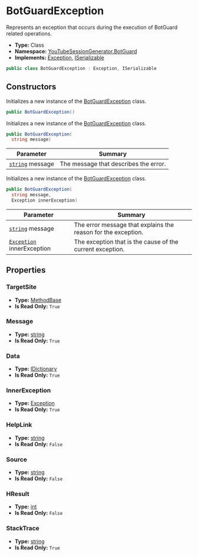 ﻿# BotGuardException
Represents an exception that occurs during the execution of BotGuard related operations.
- **Type:** Class
- **Namespace:** [YouTubeSessionGenerator.BotGuard](/YouTubeSessionGenerator/reference/YouTubeSessionGenerator/BotGuard/)
- **Implements:**  [Exception](https://learn.microsoft.com/dotnet/api/system.exception), [ISerializable](https://learn.microsoft.com/dotnet/api/system.runtime.serialization.iserializable)
```cs
public class BotGuardException : Exception, ISerializable
```


## Constructors
Initializes a new instance of the [BotGuardException](/YouTubeSessionGenerator/reference/YouTubeSessionGenerator/BotGuard/BotGuardException.html) class.
```cs
public BotGuardException()
```
Initializes a new instance of the [BotGuardException](/YouTubeSessionGenerator/reference/YouTubeSessionGenerator/BotGuard/BotGuardException.html) class.
```cs
public BotGuardException(
  string message)
```
| Parameter | Summary |
| --------- | ------- |
| [`string`](https://learn.microsoft.com/dotnet/api/system.string) message | The message that describes the error. |

Initializes a new instance of the [BotGuardException](/YouTubeSessionGenerator/reference/YouTubeSessionGenerator/BotGuard/BotGuardException.html) class.
```cs
public BotGuardException(
  string message, 
  Exception innerException)
```
| Parameter | Summary |
| --------- | ------- |
| [`string`](https://learn.microsoft.com/dotnet/api/system.string) message | The error message that explains the reason for the exception. |
| [`Exception`](https://learn.microsoft.com/dotnet/api/system.exception) innerException | The exception that is the cause of the current exception. |





## Properties

### TargetSite
- **Type:** [MethodBase](https://learn.microsoft.com/dotnet/api/system.reflection.methodbase)
- **Is Read Only:** `True`

### Message
- **Type:** [string](https://learn.microsoft.com/dotnet/api/system.string)
- **Is Read Only:** `True`

### Data
- **Type:** [IDictionary](https://learn.microsoft.com/dotnet/api/system.collections.idictionary)
- **Is Read Only:** `True`

### InnerException
- **Type:** [Exception](https://learn.microsoft.com/dotnet/api/system.exception)
- **Is Read Only:** `True`

### HelpLink
- **Type:** [string](https://learn.microsoft.com/dotnet/api/system.string)
- **Is Read Only:** `False`

### Source
- **Type:** [string](https://learn.microsoft.com/dotnet/api/system.string)
- **Is Read Only:** `False`

### HResult
- **Type:** [int](https://learn.microsoft.com/dotnet/api/system.int)
- **Is Read Only:** `False`

### StackTrace
- **Type:** [string](https://learn.microsoft.com/dotnet/api/system.string)
- **Is Read Only:** `True`
